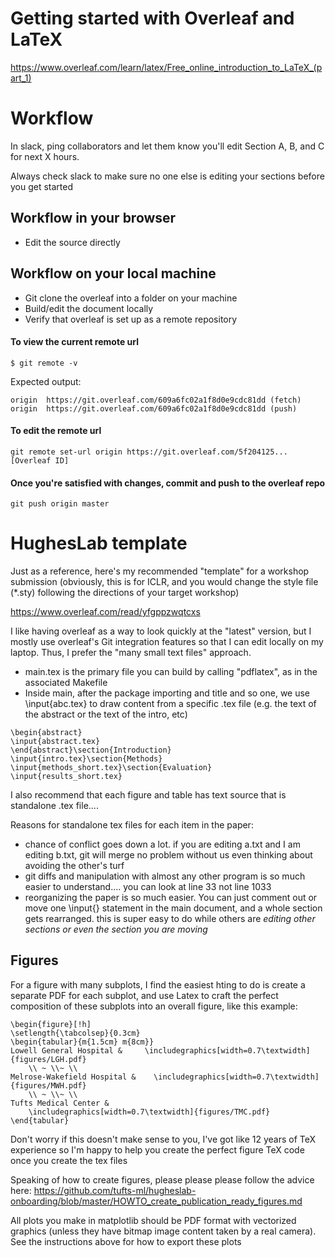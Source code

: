 
# Getting started with Overleaf and LaTeX

https://www.overleaf.com/learn/latex/Free_online_introduction_to_LaTeX_(part_1)

# Workflow

In slack, ping collaborators and let them know you'll edit Section A, B, and C for next X hours.

Always check slack to make sure no one else is editing your sections before you get started


## Workflow in your browser

* Edit the source directly

## Workflow on your local machine

* Git clone the overleaf into a folder on your machine 
* Build/edit the document locally
* Verify that overleaf is set up as a remote repository

#### To view the current remote url

```
$ git remote -v
```

Expected output:
```
origin	https://git.overleaf.com/609a6fc02a1f8d0e9cdc81dd (fetch)
origin	https://git.overleaf.com/609a6fc02a1f8d0e9cdc81dd (push)
```

#### To edit the remote url
```
git remote set-url origin https://git.overleaf.com/5f204125... [Overleaf ID]
```

#### Once you're satisfied with changes, commit and push to the overleaf repo

```
git push origin master
```

# HughesLab template 

Just as a reference, here's my recommended "template" for a workshop submission (obviously, this is for ICLR, and you would change the style file (*.sty) following the directions of your target workshop)

https://www.overleaf.com/read/yfgppzwqtcxs

I like having overleaf as a way to look quickly at the "latest" version, but I mostly use overleaf's Git integration features so that I can edit locally on my laptop. Thus, I prefer the "many small text files" approach.

* main.tex is the primary file you can build by calling "pdflatex", as in the associated Makefile
* Inside main, after the package importing and title and so one, we use \input{abc.tex} to draw content from a specific .tex file (e.g. the text of the abstract or the text of the intro, etc)

```
\begin{abstract}
\input{abstract.tex}
\end{abstract}\section{Introduction}
\input{intro.tex}\section{Methods}
\input{methods_short.tex}\section{Evaluation}
\input{results_short.tex}
```

I also recommend that each figure and table has text source that is standalone .tex file.... 

Reasons for standalone tex files for each item in the paper:
* chance of conflict goes down a lot. if you are editing a.txt and I am editing b.txt, git will merge no problem without us even thinking about avoiding the other's turf
* git diffs and manipulation with almost any other program is so much easier to understand.... you can look at line 33 not line 1033
* reorganizing the paper is so much easier. You can just comment out or move one \input{} statement in the main document, and a whole section gets rearranged. this is super easy to do while others are *editing other sections or even the section you are moving*

## Figures

For a figure with many subplots, I find the easiest hting to do is create a separate PDF for each subplot, and use Latex to craft the perfect composition of these subplots into an overall figure, like this example:

```
\begin{figure}[!h]
\setlength{\tabcolsep}{0.3cm}
\begin{tabular}{m{1.5cm} m{8cm}}
Lowell General Hospital &     \includegraphics[width=0.7\textwidth]{figures/LGH.pdf}
	\\ ~ \\~ \\ 
Melrose-Wakefield Hospital &    \includegraphics[width=0.7\textwidth]{figures/MWH.pdf}
	\\ ~ \\~ \\ 
Tufts Medical Center & 
    \includegraphics[width=0.7\textwidth]{figures/TMC.pdf}
\end{tabular}
```

Don't worry if this doesn't make sense to you, I've got like 12 years of TeX experience so I'm happy to help you create the perfect figure TeX code once you create the tex files

Speaking of how to create figures, please please please follow the advice here: https://github.com/tufts-ml/hugheslab-onboarding/blob/master/HOWTO_create_publication_ready_figures.md

All plots you make in matplotlib should be PDF format with vectorized graphics (unless they have bitmap image content taken by a real camera). See the instructions above for how to export these plots
